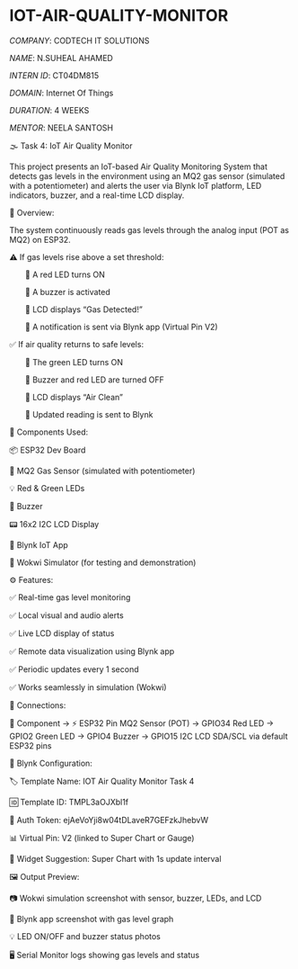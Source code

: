 # IOT-AIR-QUALITY-MONITOR

*COMPANY*: CODTECH IT SOLUTIONS

*NAME*: N.SUHEAL AHAMED

*INTERN ID*: CT04DM815

*DOMAIN*: Internet Of Things

*DURATION*: 4 WEEKS

*MENTOR*: NEELA SANTOSH

🌫️ Task 4: IoT Air Quality Monitor 

This project presents an IoT-based Air Quality Monitoring System that detects gas levels in the environment using an MQ2 gas sensor (simulated with a potentiometer) and alerts the user via Blynk IoT platform, LED indicators, buzzer, and a real-time LCD display.

📲 Overview:

The system continuously reads gas levels through the analog input (POT as MQ2) on ESP32.

⚠️ If gas levels rise above a set threshold:

  🔸 A red LED turns ON
  
  🔸 A buzzer is activated
  
  🔸 LCD displays “Gas Detected!”
  
  🔸 A notification is sent via Blynk app (Virtual Pin V2)

✅ If air quality returns to safe levels:

  🔹 The green LED turns ON
  
  🔹 Buzzer and red LED are turned OFF
  
  🔹 LCD displays “Air Clean”
  
  🔹 Updated reading is sent to Blynk

🧰 Components Used:

   📦 ESP32 Dev Board

   💨 MQ2 Gas Sensor (simulated with potentiometer)

💡 Red & Green LEDs

🔔 Buzzer

📟 16x2 I2C LCD Display

📱 Blynk IoT App

🧪 Wokwi Simulator (for testing and demonstration)

⚙️ Features:

✅ Real-time gas level monitoring

✅ Local visual and audio alerts

✅ Live LCD display of status

✅ Remote data visualization using Blynk app

✅ Periodic updates every 1 second

✅ Works seamlessly in simulation (Wokwi)

🔌 Connections:

🔧 Component  → 	⚡ ESP32 Pin
MQ2 Sensor (POT)	→ GPIO34
Red LED	→ GPIO2
Green LED	→ GPIO4
Buzzer	→ GPIO15
I2C LCD	SDA/SCL via default ESP32 pins

📱 Blynk Configuration:

🏷️ Template Name: IOT Air Quality Monitor Task 4

🆔 Template ID: TMPL3aOJXbl1f

🔐 Auth Token: ejAeVoYji8w04tDLaveR7GEFzkJhebvW

📊 Virtual Pin: V2 (linked to Super Chart or Gauge)

🔘 Widget Suggestion: Super Chart with 1s update interval

🖼️ Output Preview:

📷 Wokwi simulation screenshot with sensor, buzzer, LEDs, and LCD

📱 Blynk app screenshot with gas level graph

💡 LED ON/OFF and buzzer status photos

🖥️ Serial Monitor logs showing gas levels and status

